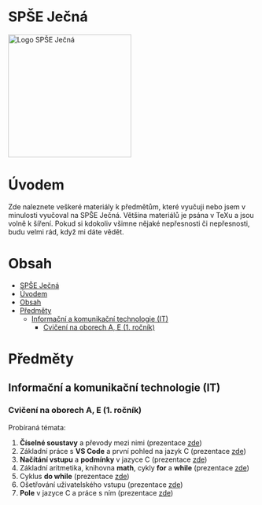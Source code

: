 # SPŠE Ječná

<img src="https://www.spsejecna.cz/ci/SPSE-Jecna_Logo.svg" alt="Logo SPŠE Ječná" width="250">

# Úvodem

Zde naleznete veškeré materiály k předmětům, které vyučuji nebo jsem v minulosti vyučoval na SPŠE Ječná. Většina materiálů je psána v TeXu a jsou volně k šíření. Pokud si kdokoliv všimne nějaké nepřesnosti či nepřesnosti, budu velmi rád, když mi dáte vědět.

# Obsah
- [SPŠE Ječná](#spše-ječná)
- [Úvodem](#úvodem)
- [Obsah](#obsah)
- [Předměty](#předměty)
  - [Informační a komunikační technologie (IT)](#informační-a-komunikační-technologie-it)
    - [Cvičení na oborech A, E (1. ročník)](#cvičení-na-oborech-a-e-1-ročník)

# Předměty

## Informační a komunikační technologie (IT)

### Cvičení na oborech A, E (1. ročník)

Probíraná témata:
1. **Číselné soustavy** a převody mezi nimi (prezentace [zde](IT/00-CiselneSoustavy/00_prevody_mezi_soustavami.pdf))
2. Základní práce s **VS Code** a první pohled na jazyk C (prezentace [zde](IT/01-PraceSVSCode/01_prvni_pohled_na_jazyk_c.pdf))
3. **Načítání vstupu** a **podmínky** v jazyce C (prezentace [zde](IT/02-CteniVstupuAPodminky/02_cteni_vstupu_a_podminky.pdf))
4. Základní aritmetika, knihovna **math**, cykly **for** a **while** (prezentace [zde](IT/03-AritmetikaACykly/03_aritmetika_a_cykly.pdf))
5. Cyklus **do while** (prezentace [zde](IT/04-DodatekDoWhileCyklus/04_dodatek_k_cyklu_do_while.pdf))
6. Ošetřování uživatelského vstupu (prezentace [zde](IT/05-OsetrovaniVstupu/05_osetrovani_vstupu.pdf))
7. **Pole** v jazyce C a práce s ním (prezentace [zde](IT/06-PraceSPolem/06_prace_s_polem.pdf))